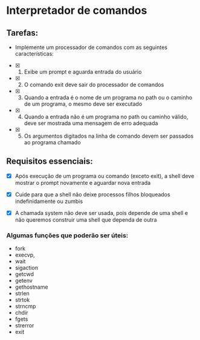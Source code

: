 # Interpretador de comandos

## Tarefas:

- Implemente um processador de comandos com as seguintes características:

- [X] 1. Exibe um prompt e aguarda entrada do usuário

- [X] 2. O comando exit deve sair do processador de comandos
   
- [x] 3. Quando a entrada é o nome de um programa no path ou o caminho de um programa, o mesmo deve ser executado

- [X] 4. Quando a entrada não é um programa no path ou caminho válido, deve ser mostrada uma mensagem de erro adequada

- [X] 5. Os argumentos digitados na linha de comando devem ser passados ao
programa chamado

## Requisitos essenciais:

- [X] Após execução de um programa ou comando (exceto exit), a shell deve mostrar o prompt novamente e aguardar nova entrada

- [X] Cuide para que a shell não deixe processos filhos bloqueados indefinidamente ou zumbis

- [X] A chamada system não deve ser usada, pois depende de uma shell e não queremos construir uma shell que dependa de outra

### Algumas funções que poderão ser úteis:

- fork
- execvp,
- wait
- sigaction
- getcwd
- getenv
- gethostname
- strlen
- strtok 
- strncmp
- chdir
- fgets
- strerror
- exit